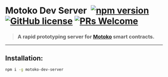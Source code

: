 
# Motoko Dev Server &nbsp;[![npm version](https://img.shields.io/npm/v/motoko-dev-server.svg?logo=npm)](https://www.npmjs.com/package/motoko-dev-server) [![GitHub license](https://img.shields.io/badge/license-Apache%202.0-blue.svg)](https://opensource.org/licenses/Apache-2.0) [![PRs Welcome](https://img.shields.io/badge/PRs-welcome-brightgreen.svg)](https://github.com/dfinity/motoko/issues)

> ### A rapid prototyping server for [Motoko](https://smartcontracts.org/) smart contracts.

---

## Installation:

```sh
npm i -g motoko-dev-server
```
